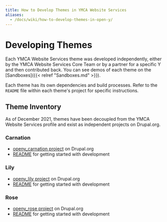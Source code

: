 ```yaml
---
title: How to Develop Themes in YMCA Website Services
aliases:
  - /docs/wiki/how-to-develop-themes-in-open-y/
---
```


# Developing Themes

Each YMCA Website Services theme was developed independently, either by the YMCA Website Services Core Team or by a partner for a specific Y and then contributed back. You can see demos of each theme on the [Sandboxes]({{< relref "Sandboxes.md" >}}).

Each theme has its own dependencies and build processes. Refer to the `README` file within each theme's project for specific instructions.

## Theme Inventory

As of December 2021, themes have been decoupled from the YMCA Website Services profile and exist as independent projects on Drupal.org.

### Carnation

-   [openy\_carnation project](https://www.drupal.org/project/openy_carnation) on Drupal.org
-   [README](https://git.drupalcode.org/project/openy_carnation) for getting started with development

### Lily

-   [openy\_lily project](https://www.drupal.org/project/openy_lily) on Drupal.org
-   [README](https://git.drupalcode.org/project/openy_lily) for getting started with development

### Rose

-   [openy\_rose project](https://www.drupal.org/project/openy_rose) on Drupal.org
-   [README](https://git.drupalcode.org/project/openy_rose) for getting started with development

